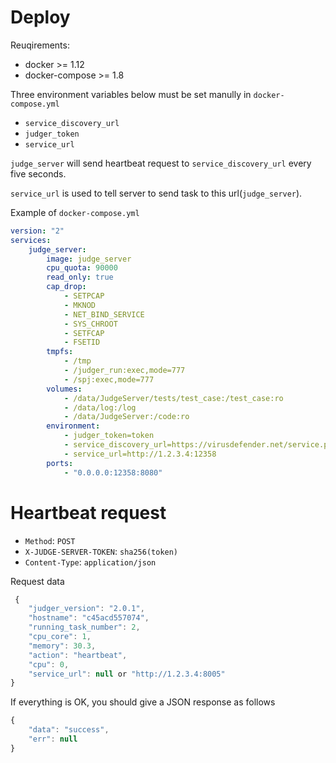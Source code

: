 # Deploy

Reuqirements:

  - docker >= 1.12
  - docker-compose >= 1.8

Three environment variables below must be set manully in `docker-compose.yml`
 
  - `service_discovery_url`
  - `judger_token`
  - `service_url`

`judge_server` will send heartbeat request to `service_discovery_url` every five seconds.
  
`service_url` is used to tell server to send task to this url(`judge_server`).

Example of `docker-compose.yml`

```yml
version: "2"
services:
    judge_server:
        image: judge_server
        cpu_quota: 90000
        read_only: true
        cap_drop:
            - SETPCAP
            - MKNOD
            - NET_BIND_SERVICE
            - SYS_CHROOT
            - SETFCAP
            - FSETID
        tmpfs:
            - /tmp
            - /judger_run:exec,mode=777
            - /spj:exec,mode=777
        volumes:
            - /data/JudgeServer/tests/test_case:/test_case:ro
            - /data/log:/log
            - /data/JudgeServer:/code:ro
        environment:
            - judger_token=token
            - service_discovery_url=https://virusdefender.net/service.php
            - service_url=http://1.2.3.4:12358
        ports:
            - "0.0.0.0:12358:8080"
```

# Heartbeat request

  - `Method`: `POST`
  - `X-JUDGE-SERVER-TOKEN`: `sha256(token)`
  - `Content-Type`: `application/json`


Request data

```js
 {
    "judger_version": "2.0.1",
    "hostname": "c45acd557074",
    "running_task_number": 2,
    "cpu_core": 1,
    "memory": 30.3,
    "action": "heartbeat",
    "cpu": 0,
    "service_url": null or "http://1.2.3.4:8005"
}
```

If everything is OK, you should give a JSON response as follows

```js
{
    "data": "success",
    "err": null
}
```

